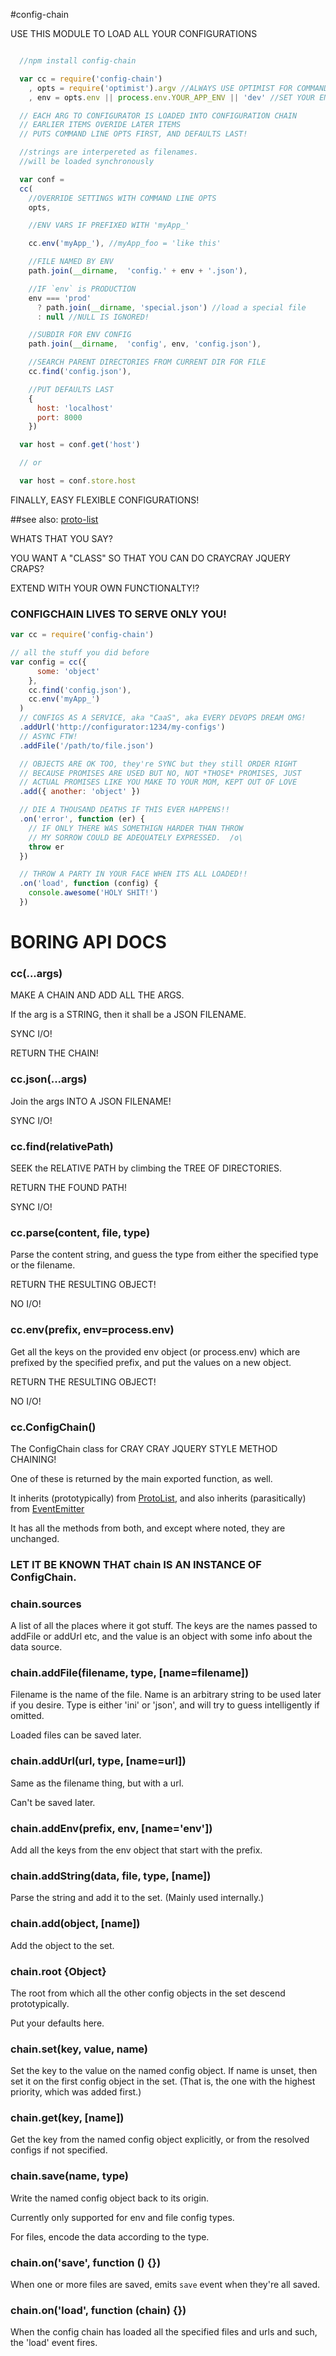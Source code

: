 #config-chain

USE THIS MODULE TO LOAD ALL YOUR CONFIGURATIONS

``` js

  //npm install config-chain

  var cc = require('config-chain')
    , opts = require('optimist').argv //ALWAYS USE OPTIMIST FOR COMMAND LINE OPTIONS.
    , env = opts.env || process.env.YOUR_APP_ENV || 'dev' //SET YOUR ENV LIKE THIS.

  // EACH ARG TO CONFIGURATOR IS LOADED INTO CONFIGURATION CHAIN
  // EARLIER ITEMS OVERIDE LATER ITEMS
  // PUTS COMMAND LINE OPTS FIRST, AND DEFAULTS LAST!

  //strings are interpereted as filenames.
  //will be loaded synchronously

  var conf =
  cc(
    //OVERRIDE SETTINGS WITH COMMAND LINE OPTS
    opts,

    //ENV VARS IF PREFIXED WITH 'myApp_'

    cc.env('myApp_'), //myApp_foo = 'like this'

    //FILE NAMED BY ENV
    path.join(__dirname,  'config.' + env + '.json'),

    //IF `env` is PRODUCTION
    env === 'prod'
      ? path.join(__dirname, 'special.json') //load a special file
      : null //NULL IS IGNORED!

    //SUBDIR FOR ENV CONFIG
    path.join(__dirname,  'config', env, 'config.json'),

    //SEARCH PARENT DIRECTORIES FROM CURRENT DIR FOR FILE
    cc.find('config.json'),

    //PUT DEFAULTS LAST
    {
      host: 'localhost'
      port: 8000
    })

  var host = conf.get('host')

  // or

  var host = conf.store.host

```

FINALLY, EASY FLEXIBLE CONFIGURATIONS!

##see also: [proto-list](https://github.com/isaacs/proto-list/)

WHATS THAT YOU SAY?

YOU WANT A "CLASS" SO THAT YOU CAN DO CRAYCRAY JQUERY CRAPS?

EXTEND WITH YOUR OWN FUNCTIONALTY!?

###  CONFIGCHAIN LIVES TO SERVE ONLY YOU!

```javascript
var cc = require('config-chain')

// all the stuff you did before
var config = cc({
      some: 'object'
    },
    cc.find('config.json'),
    cc.env('myApp_')
  )
  // CONFIGS AS A SERVICE, aka "CaaS", aka EVERY DEVOPS DREAM OMG!
  .addUrl('http://configurator:1234/my-configs')
  // ASYNC FTW!
  .addFile('/path/to/file.json')

  // OBJECTS ARE OK TOO, they're SYNC but they still ORDER RIGHT
  // BECAUSE PROMISES ARE USED BUT NO, NOT *THOSE* PROMISES, JUST
  // ACTUAL PROMISES LIKE YOU MAKE TO YOUR MOM, KEPT OUT OF LOVE
  .add({ another: 'object' })

  // DIE A THOUSAND DEATHS IF THIS EVER HAPPENS!!
  .on('error', function (er) {
    // IF ONLY THERE WAS SOMETHIGN HARDER THAN THROW
    // MY SORROW COULD BE ADEQUATELY EXPRESSED.  /o\
    throw er
  })

  // THROW A PARTY IN YOUR FACE WHEN ITS ALL LOADED!!
  .on('load', function (config) {
    console.awesome('HOLY SHIT!')
  })
```

# BORING API DOCS

###  cc(...args)

MAKE A CHAIN AND ADD ALL THE ARGS.

If the arg is a STRING, then it shall be a JSON FILENAME.

SYNC I/O!

RETURN THE CHAIN!

###  cc.json(...args)

Join the args INTO A JSON FILENAME!

SYNC I/O!

###  cc.find(relativePath)

SEEK the RELATIVE PATH by climbing the TREE OF DIRECTORIES.

RETURN THE FOUND PATH!

SYNC I/O!

###  cc.parse(content, file, type)

Parse the content string, and guess the type from either the
specified type or the filename.

RETURN THE RESULTING OBJECT!

NO I/O!

###  cc.env(prefix, env=process.env)

Get all the keys on the provided env object (or process.env) which are
prefixed by the specified prefix, and put the values on a new object.

RETURN THE RESULTING OBJECT!

NO I/O!

###  cc.ConfigChain()

The ConfigChain class for CRAY CRAY JQUERY STYLE METHOD CHAINING!

One of these is returned by the main exported function, as well.

It inherits (prototypically) from
[ProtoList](https://github.com/isaacs/proto-list/), and also inherits
(parasitically) from
[EventEmitter](http://nodejs.org/api/events.html#events_class_events_eventemitter)

It has all the methods from both, and except where noted, they are
unchanged.

### LET IT BE KNOWN THAT chain IS AN INSTANCE OF ConfigChain.

###  chain.sources

A list of all the places where it got stuff.  The keys are the names
passed to addFile or addUrl etc, and the value is an object with some
info about the data source.

###  chain.addFile(filename, type, [name=filename])

Filename is the name of the file.  Name is an arbitrary string to be
used later if you desire.  Type is either 'ini' or 'json', and will
try to guess intelligently if omitted.

Loaded files can be saved later.

###  chain.addUrl(url, type, [name=url])

Same as the filename thing, but with a url.

Can't be saved later.

###  chain.addEnv(prefix, env, [name='env'])

Add all the keys from the env object that start with the prefix.

###  chain.addString(data, file, type, [name])

Parse the string and add it to the set.  (Mainly used internally.)

###  chain.add(object, [name])

Add the object to the set.

###  chain.root {Object}

The root from which all the other config objects in the set descend
prototypically.

Put your defaults here.

###  chain.set(key, value, name)

Set the key to the value on the named config object.  If name is
unset, then set it on the first config object in the set.  (That is,
the one with the highest priority, which was added first.)

###  chain.get(key, [name])

Get the key from the named config object explicitly, or from the
resolved configs if not specified.

###  chain.save(name, type)

Write the named config object back to its origin.

Currently only supported for env and file config types.

For files, encode the data according to the type.

###  chain.on('save', function () {})

When one or more files are saved, emits `save` event when they're all
saved.

###  chain.on('load', function (chain) {})

When the config chain has loaded all the specified files and urls and
such, the 'load' event fires.
